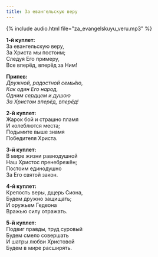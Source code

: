 ```yaml
---
title: За евангельскую веру
---
```

{% include audio.html file="za_evangelskuyu_veru.mp3" %}

**1-й куплет:**  
За евангельскую веру,  
За Христа мы постоим;  
Следуя Его примеру,  
Все вперёд, вперёд за Ним!

**Припев:**  
_Дружной, радостной семьёю,  
Как один Его народ,  
Одним сердцем и душою  
За Христом вперёд, вперёд!_

**2-й куплет:**  
Жарок бой и страшно пламя  
И колеблются места;  
Подымите выше знамя  
Победителя Христа.

**3-й куплет:**  
В мире жизни равнодушной  
Наш Христос пренебрежён;  
Постоим единодушно  
За Его святой закон.

**4-й куплет:**  
Крепость веры, дщерь Сиона,  
Будем дружно защищать;  
И оружьем Гедеона  
Вражью силу отражать.

**5-й куплет:**  
Подвиг правды, труд суровый  
Будем смело совершать  
И шатры любви Христовой  
Будем в мире расширять.
